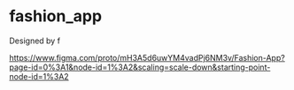 # fashion_app
Designed by f

https://www.figma.com/proto/mH3A5d6uwYM4vadPj6NM3v/Fashion-App?page-id=0%3A1&node-id=1%3A2&scaling=scale-down&starting-point-node-id=1%3A2
